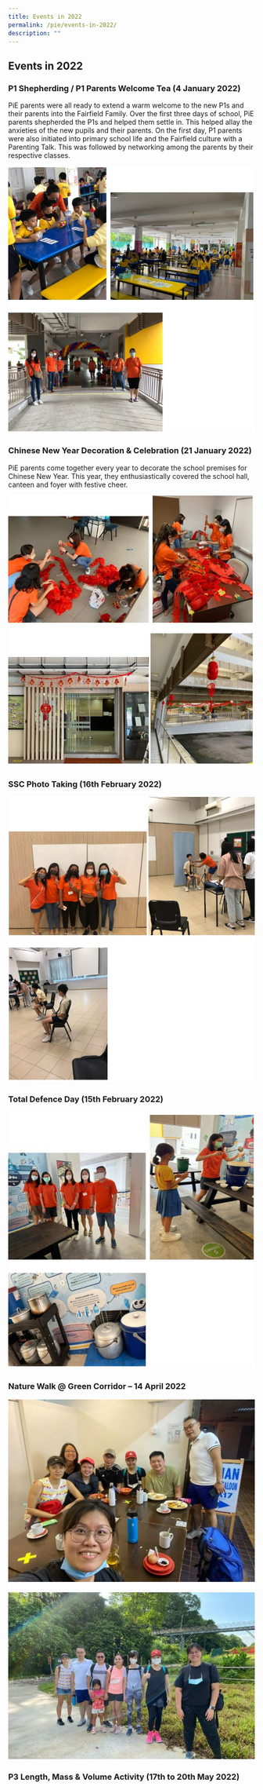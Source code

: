 ```yaml
---
title: Events in 2022
permalink: /pie/events-in-2022/
description: ""
---
```

## Events in 2022


### P1 Shepherding / P1 Parents Welcome Tea (4 January 2022)


PiE parents were all ready to extend a warm welcome to the new P1s and their parents into the Fairfield Family. Over the first three days of school, PiE parents shepherded the P1s and helped them settle in. This helped allay the anxieties of the new pupils and their parents. On the first day, P1 parents were also initiated into primary school life and the Fairfield culture with a Parenting Talk. This was followed by networking among the parents by their respective classes.

![](/images/PIE%20Events%202022/ffm%20events%20p1_1.jpeg)

### Chinese New Year Decoration & Celebration (21 January 2022)


PiE parents come together every year to decorate the school premises for Chinese New Year. This year, they enthusiastically covered the school hall, canteen and foyer with festive cheer.

![](/images/PIE%20Events%202022/ffm%20cny%20p1%20_4.jpeg)

### SSC Photo Taking (16th February 2022)

![](/images/PIE%20Events%202022/ffm%20ssc%20p1_1.jpeg)

### Total Defence Day (15th February 2022)

![](/images/PIE%20Events%202022/ffm_%20total%20defence.jpeg)

### Nature Walk @ Green Corridor – 14 April 2022

![](/images/PIE%20Events%202022/ffm%20nature%20walk.jpeg)

### P3 Length, Mass & Volume Activity (17th to 20th May 2022)
